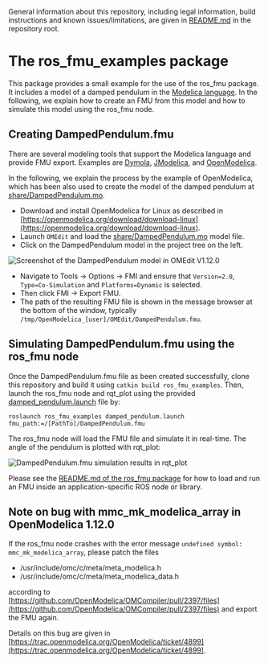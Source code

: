 General information about this repository, including legal information, build instructions and known issues/limitations, are given in [README.md](../README.md) in the repository root.


# The ros_fmu_examples package

This package provides a small example for the use of the ros_fmu package. It includes a model of a damped pendulum in the [Modelica language](https://www.modelica.org/). In the following, we explain how to create an FMU from this model and how to simulate this model using the ros_fmu node.


## Creating DampedPendulum.fmu

There are several modeling tools that support the Modelica language and provide FMU export. Examples are [Dymola](http://www.3ds.com/products-services/catia/products/dymola), [JModelica](https://jmodelica.org/), and [OpenModelica](https://www.openmodelica.org/).

In the following, we explain the process by the example of OpenModelica, which has been also used to create the model of the damped pendulum at [share/DampedPendulum.mo](share/DampedPendulum.mo).

*   Download and install OpenModelica for Linux as described in [https://openmodelica.org/download/download-linux](https://openmodelica.org/download/download-linux).
*   Launch `OMEdit` and load the [share/DampedPendulum.mo](share/DampedPendulum.mo) model file.
*   Click on the DampedPendulum model in the project tree on the left.

![Screenshot of the DampedPendulum model in OMEdit V1.12.0](doc/damped_pendulum_in_OMEdit.png)

*   Navigate to Tools -> Options -> FMI and ensure that `Version=2.0`, `Type=Co-Simulation` and `Platforms=Dynamic` is selected.
*   Then click FMI -> Export FMU.
*   The path of the resulting FMU file is shown in the message browser at the bottom of the window, typically `/tmp/OpenModelica_[user]/OMEdit/DampedPendulum.fmu`.


## Simulating DampedPendulum.fmu using the ros_fmu node

Once the DampedPendulum.fmu file as been created successfully, clone this repository and build it using `catkin build ros_fmu_examples`. Then, launch the ros_fmu node and rqt_plot using the provided [damped_pendulum.launch](launch/damped_pendulum.launch) file by:

`roslaunch ros_fmu_examples damped_pendulum.launch fmu_path:=/[PathTo]/DampedPendulum.fmu`

The ros_fmu node will load the FMU file and simulate it in real-time. The angle of the pendulum is plotted with rqt_plot:

![DampedPendulum.fmu simulation results in rqt_plot](doc/damped_pendulum_in_rqt_plot.png)

Please see the [README.md of the ros_fmu package](../ros_fmu/README.md) for how to load and run an FMU inside an application-specific ROS node or library.


## Note on bug with mmc_mk_modelica_array in OpenModelica 1.12.0

If the ros_fmu node crashes with the error message `undefined symbol: mmc_mk_modelica_array`, please patch the files

*   /usr/include/omc/c/meta/meta_modelica.h
*   /usr/include/omc/c/meta/meta_modelica_data.h

according to [https://github.com/OpenModelica/OMCompiler/pull/2397/files](https://github.com/OpenModelica/OMCompiler/pull/2397/files) and export the FMU again.

Details on this bug are given in [https://trac.openmodelica.org/OpenModelica/ticket/4899](https://trac.openmodelica.org/OpenModelica/ticket/4899).
